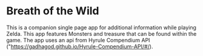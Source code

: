 # Breath of the Wild

This is a companion single page app for additional information while playing Zelda. This app features Monsters and treasure that can be found within the game. 
The app uses an api from Hyrule Compendium API ("https://gadhagod.github.io/Hyrule-Compendium-API/#/). 